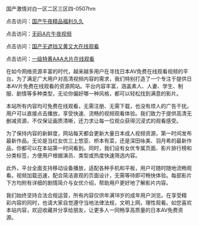 国产激情对白一区二区三区四-0507hm


点击访问：<a href="https://gfd-5xg.pages.dev/">国产午夜精品福利久久</a>

点击访问：<a href="https://fdhf-454.pages.dev/">无码A片午夜视频</a>

点击访问：<a href="https://bered.pages.dev/">国产无遮挡又黄又大在线观看</a>

点击访问：<a href="https://rtj-3zo.pages.dev/">一级特黄AAA大片在线观看</a>



在如今网络资源丰富的时代，越来越多用户在寻找日本AV免费在线观看视频的平台。为了满足广大用户对高清视频内容的需求，我们特别打造了一个专注于提供日本AV片免费在线观看的资源网站。平台内容丰富，涵盖素人、人妻、学生、制服、剧情等多种类型，无论你偏好哪一种风格，都可以轻松找到满意的影片。

本站所有内容均可免费在线观看，无需注册、无需下载，也没有烦人的广告干扰。用户可以直接点击播放，享受快速、流畅的视频观看体验。我们致力于提供高清无删减资源，不仅保证画质清晰，还力求让每一位观众获得沉浸式的观看感受。

为了保持内容的新鲜度，网站每天都会更新大量日本成人视频资源，第一时间发布最新作品。无论是当红女优三上悠亚、桥本有菜，还是深田咏美、羽月希的最新作品，你都可以在本站第一时间看到。同时，我们设有女优专属页面、影片排行榜和分类标签，方便用户根据演员、类型或热度快速筛选内容。

此外，平台全面支持移动设备播放，适配各种手机和平板，用户可随时随地流畅观看。视频加载迅速，配合简洁直观的页面设计，无需等待即可畅快体验。每部影片下方均附有详细的剧情简介与女优介绍，帮助用户更好地了解影片内容。

我们始终坚持合法合规运营，所有内容仅供年满18岁的成年用户浏览。在享受精彩内容的同时，也请大家自觉遵守当地法律法规，文明上网，理性观看。如您喜欢本站内容，欢迎收藏并分享给朋友，让更多人一同畅享高质量的日本AV免费资源。


<span style="display:none;">[Canonical link]( ）</span>

